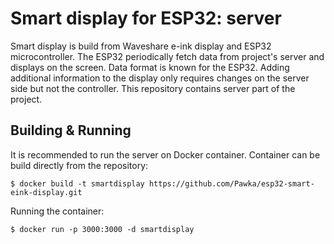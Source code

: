 # Smart display for ESP32: server

Smart display is build from Waveshare e-ink display and ESP32 microcontroller.
The ESP32 periodically fetch data from project's server and displays on the
screen. Data format is known for the ESP32. Adding additional information to the
display only requires changes on the server side but not the controller. This
repository contains server part of the project.

## Building & Running

It is recommended to run the server on Docker container. Container can be build
directly from the repository:

```
$ docker build -t smartdisplay https://github.com/Pawka/esp32-smart-eink-display.git
```

Running the container:

```
$ docker run -p 3000:3000 -d smartdisplay
```
